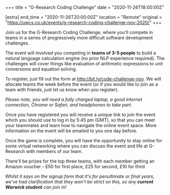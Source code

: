 +++
title = "G-Research Coding Challenge"
date = "2020-11-26T18:00:00Z"

[extra]
end_time = "2020-11-26T20:00:00Z"
location = "Remote"
original = "https://uwcs.co.uk/events/g-research-coding-challenge-nov-2020/"
+++

Join us for the G-Research Coding Challenge, where you'll compete in teams in a series of progressively more difficult software development challenges.

The event will involved you competing in **teams of 3-5 people** to build a natural language calculation engine (no prior NLP experience required). The challenges will cover things like evaluation of arithmetic expressions to unit conversions and equation solving.

To register, just fill out the form at <http://bit.ly/code-challenge-nov>. We will allocate teams the week before the event (or if you would like to join as a team with friends, just let us know when you register).

*Please note, you will need a fully charged laptop, a good internet connection, Chrome or Safari, and headphones to take part.*

Once you have registered you will receive a unique link to join the event which you should use to log in by 5:45 pm (GMT), so that you can meet your teammates and learn how to navigate the online event space. More information on the event will be emailed to you one day before.

Once the game is complete, you will have the opportunity to stay online for some virtual networking where you can discuss the event and life at G-Research with members of our team.

There'll be prizes for the top three teams, with each member getting an Amazon voucher - £50 for first place, £25 for second, £10 for third

*Whilst it says on the signup form that it's for penultimate or final years, we've had clarification that they won't be strict on this, so any* ***current Warwick student*** *can join in\!*

